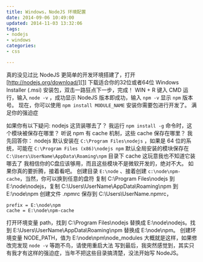 ```yaml
---
title: Windows，NodeJS 环境配置
date: 2014-09-06 10:49:00
updated: 2014-11-03 13:32:06
tags: 
- nodejs
- windows
categories: 
- css

---
```

真的没见过比 NodeJS 更简单的开发环境搭建了，打开 [http://nodejs.org/download/][1] 下载适合你的32位或者64位 Windows Installer (.msi) 安装包，双击一路狂点下一步，完成！
WIN + R 键入 CMD 运行，输入 `node -v` ，成功显示 NodeJS 版本即成功，输入 `npm -v` 显示 `npm` 版本号。
现在，你可以使用 `npm install MODULE_NAME` 安装你需要包进行开发了。
满足你的强迫症
<!--more-->
如果你有以下疑问:
nodejs 这货装哪去了？
我运行 `npm install -g` 命令时，这个模块被保存在哪里？
听说 npm 有 cache 机制，这些 cache 保存在哪里？
我先回答你：
nodejs 默认安装在 `C:\Program Files\nodejs` ，如果是 64 位的系统，可能在 `C:\Program Files (x86)\nodejs
npm` 默认全局安装的模块保存在 `C:\Users\UserName\AppData\Roaming\npm` 目录下
cache 这玩意我也不知道它装哪去了
我相信你的C盘应该够用，而且这些模块不是微软开发的，绝对不大。
如果你真的要折腾，接着看吧。
创建目录 `E:\node` 、接着创建 `c:\node\npm-cache`，当然，你可以换到任意的盘符
复制 C:\Program Files\nodejs 到 E:\node\nodejs，复制 C:\Users\UserName\AppData\Roaming\npm 到 E:\node\npm
创建文件 .npmrc 保存到 C:\Users\UserName\.npmrc，

    prefix = E:\node\npm
    cache = E:\node\npm-cache

打开环境变量 path，找到 C:\Program Files\nodejs 替换成 E:\node\nodejs。找到 E:\Users\UserName\AppData\Roaming\npm 替换成 E:\node\npm。
创建环境变量 NODE_PATH，值为 E:\node\npm\node_modules
大概就是这样，如果修改完发现 `node -v` 等跑不鸟，请使用重启大法
写到最后，我突然感觉到，其实只有我才有这样的强迫症，当年不把这些目录搞清楚，没法开始写 NodeJS。


  [1]: http://nodejs.org/download/
